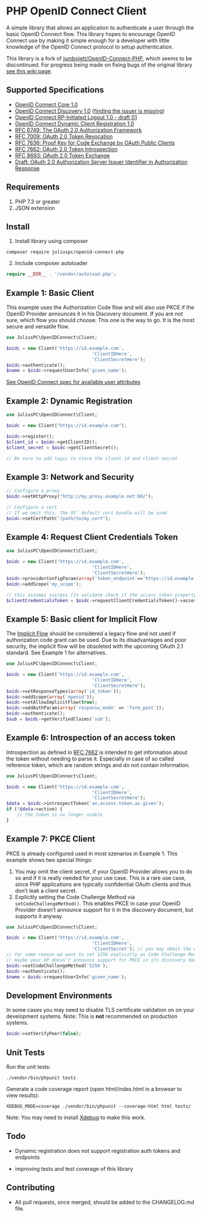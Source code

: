 # PHP OpenID Connect Client

A simple library that allows an application to authenticate a user through the basic OpenID Connect flow.
This library hopes to encourage OpenID Connect use by making it simple enough for a developer with little knowledge of
the OpenID Connect protocol to setup authentication.

This library is a fork of [jumbojett/OpenID-Connect-PHP](https://github.com/jumbojett/OpenID-Connect-PHP), which seems to be discontinued. For progress being made on fixing bugs of the original library [see this wiki page](https://github.com/JuliusPC/OpenID-Connect-PHP/wiki/Progress-on-fixing-upstream-issues).

## Supported Specifications

- [OpenID Connect Core 1.0](https://openid.net/specs/openid-connect-core-1_0.html)
- [OpenID Connect Discovery 1.0](https://openid.net/specs/openid-connect-discovery-1_0.html) ([finding the issuer is missing](https://github.com/jumbojett/OpenID-Connect-PHP/issues/2))
- [OpenID Connect RP-Initiated Logout 1.0 - draft 01](https://openid.net/specs/openid-connect-rpinitiated-1_0.html)
- [OpenID Connect Dynamic Client Registration 1.0](https://openid.net/specs/openid-connect-registration-1_0.html)
- [RFC 6749: The OAuth 2.0 Authorization Framework](https://tools.ietf.org/html/rfc6749)
- [RFC 7009: OAuth 2.0 Token Revocation](https://tools.ietf.org/html/rfc7009)
- [RFC 7636: Proof Key for Code Exchange by OAuth Public Clients](https://tools.ietf.org/html/rfc7636)
- [RFC 7662: OAuth 2.0 Token Introspection](https://tools.ietf.org/html/rfc7662)
- [RFC 8693: OAuth 2.0 Token Exchange](https://tools.ietf.org/html/rfc8693)
- [Draft: OAuth 2.0 Authorization Server Issuer Identifier in Authorization Response](https://tools.ietf.org/html/draft-ietf-oauth-iss-auth-resp-00)

## Requirements

 1. PHP 7.3 or greater
 2. JSON extension

## Install

 1. Install library using composer
```
composer require juliuspc/openid-connect-php
```
 2. Include composer autoloader
```php
require __DIR__ . '/vendor/autoload.php';
```

## Example 1: Basic Client

This example uses the Authorization Code flow and will also use PKCE if the OpenID Provider announces it in his Discovery document. If you are not sure, which flow you should choose: This one is the way to go. It is the most secure and versatile flow.

```php
use JuliusPC\OpenIDConnect\Client;

$oidc = new Client('https://id.example.com',
                                'ClientIDHere',
                                'ClientSecretHere');
$oidc->authenticate();
$name = $oidc->requestUserInfo('given_name');

```

[See OpenID Connect spec for available user attributes][1]

## Example 2: Dynamic Registration

```php
use JuliusPC\OpenIDConnect\Client;

$oidc = new Client("https://id.example.com");

$oidc->register();
$client_id = $oidc->getClientID();
$client_secret = $oidc->getClientSecret();

// Be sure to add logic to store the client id and client secret
```

## Example 3: Network and Security
```php
// Configure a proxy
$oidc->setHttpProxy("http://my.proxy.example.net:80/");

// Configure a cert
// If we omit this, the OS’ default cert bundle will be used
$oidc->setCertPath("/path/to/my.cert");
```

## Example 4: Request Client Credentials Token

```php
use JuliusPC\OpenIDConnect\Client;

$oidc = new Client('https://id.example.com',
                                'ClientIDHere',
                                'ClientSecretHere');
$oidc->providerConfigParam(array('token_endpoint'=>'https://id.example.com/connect/token'));
$oidc->addScope('my_scope');

// this assumes success (to validate check if the access_token property is there and a valid JWT) :
$clientCredentialsToken = $oidc->requestClientCredentialsToken()->access_token;

```

## Example 5: Basic client for Implicit Flow

The [Implicit Flow](https://openid.net/specs/openid-connect-core-1_0.html#ImplicitFlowAuth) should be considered a legacy flow and not used if authorization code grant can be used. Due to its disadvantages and poor security, the implicit flow will be obsoleted with the upcoming OAuth 2.1 standard. See Example 1 for alternatives.

```php
use JuliusPC\OpenIDConnect\Client;

$oidc = new Client('https://id.example.com',
                                'ClientIDHere',
                                'ClientSecretHere');
$oidc->setResponseTypes(array('id_token'));
$oidc->addScope(array('openid'));
$oidc->setAllowImplicitFlow(true);
$oidc->addAuthParam(array('response_mode' => 'form_post'));
$oidc->authenticate();
$sub = $oidc->getVerifiedClaims('sub');

```

## Example 6: Introspection of an access token

Introspection as defined in [RFC 7662](https://tools.ietf.org/html/rfc7662) is intended to get information about the token without needing to parse it. Especially in case of so called reference token, which are random strings and do not contain information.

```php
use JuliusPC\OpenIDConnect\Client;

$oidc = new Client('https://id.example.com',
                                'ClientIDHere',
                                'ClientSecretHere');
$data = $oidc->introspectToken('an.access-token.as.given');
if (!$data->active) {
    // the token is no longer usable
}

```

## Example 7: PKCE Client ##

PKCE is already configured used in most szenarios in Example 1. This example shows two special things:

1. You may omit the client secret, if your OpenID Provider allows you to do so and if it is really needed for your use case. This is a rare use case, since PHP applications are typically confidential OAuth clients and thus don’t leak a client secret.
2. Explicitly setting the Code Challenge Method via `setCodeChallengeMethod()`. This enables PKCE in case your OpenID Provider doesn’t announce support for it in the discovery document, but supports it anyway.

```php
use JuliusPC\OpenIDConnect\Client;

$oidc = new Client('https://id.example.com',
                                'ClientIDHere',
                                'ClientSecret'); // you may obmit the client secret
// for some reason we want to set S256 explicitly as Code Challenge Method
// maybe your OP doesn’t announce support for PKCE in its discovery document
$oidc->setCodeChallengeMethod('S256');
$oidc->authenticate();
$name = $oidc->requestUserInfo('given_name');

```


## Development Environments ##
In some cases you may need to disable TLS certificate validation on on your development systems.
Note: This is **not** recommended on production systems.

```php
$oidc->setVerifyPeer(false);
```

## Unit Tests

Run the unit tests:

`./vendor/bin/phpunit tests`

Generate a code coverage report (open html/index.html in a browser to view results):

`XDEBUG_MODE=coverage ./vendor/bin/phpunit --coverage-html html tests/`

Note: You may need to install [Xdebug](https://xdebug.org/) to make this work.

## Todo ##
- Dynamic registration does not support registration auth tokens and endpoints
- improving tests and test coverage of this library

  [1]: https://openid.net/specs/openid-connect-basic-1_0-15.html#id_res

## Contributing ###
 - All pull requests, once merged, should be added to the CHANGELOG.md file.
